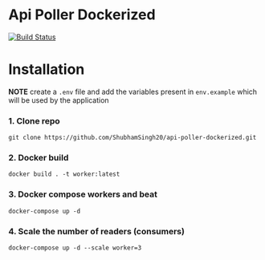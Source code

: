 # Api Poller Dockerized 

[![Build Status](https://travis-ci.org/joemccann/dillinger.svg?branch=master)](https://travis-ci.org/joemccann/dillinger)

# Installation

**NOTE**
create a `.env` file and add the variables present in `env.example` which will be used by the application

### 1. Clone repo
    git clone https://github.com/ShubhamSingh20/api-poller-dockerized.git

### 2. Docker build
    docker build . -t worker:latest

### 3. Docker compose workers and beat
    docker-compose up -d 
    
### 4. Scale the number of readers (consumers)
    docker-compose up -d --scale worker=3




